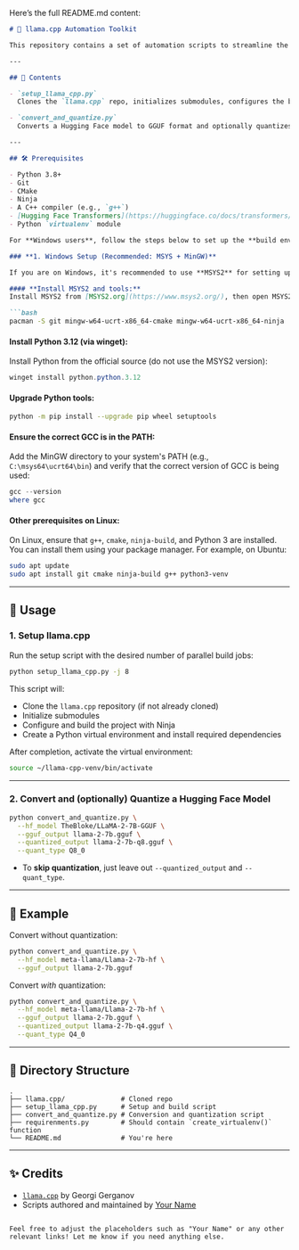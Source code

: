 Here’s the full README.md content:

```markdown
# 🦙 llama.cpp Automation Toolkit

This repository contains a set of automation scripts to streamline the setup, build, conversion, and optional quantization process for [llama.cpp](https://github.com/ggerganov/llama.cpp), a C++ inference engine for LLaMA-based models.

---

## 📂 Contents

- `setup_llama_cpp.py`  
  Clones the `llama.cpp` repo, initializes submodules, configures the build using CMake and Ninja, compiles the project using parallel jobs, and sets up a Python virtual environment.

- `convert_and_quantize.py`  
  Converts a Hugging Face model to GGUF format and optionally quantizes it using the compiled `llama-quantize` binary.

---

## 🛠️ Prerequisites

- Python 3.8+
- Git
- CMake
- Ninja
- A C++ compiler (e.g., `g++`)
- [Hugging Face Transformers](https://huggingface.co/docs/transformers/index)
- Python `virtualenv` module

For **Windows users**, follow the steps below to set up the **build environment** for `llama.cpp`:

### **1. Windows Setup (Recommended: MSYS + MinGW)**

If you are on Windows, it's recommended to use **MSYS2** for setting up the environment.

#### **Install MSYS2 and tools:**
Install MSYS2 from [MSYS2.org](https://www.msys2.org/), then open MSYS2 and run the following:

```bash
pacman -S git mingw-w64-ucrt-x86_64-cmake mingw-w64-ucrt-x86_64-ninja
```

#### **Install Python 3.12 (via winget):**

Install Python from the official source (do not use the MSYS2 version):

```powershell
winget install python.python.3.12
```

#### **Upgrade Python tools:**

```bash
python -m pip install --upgrade pip wheel setuptools
```

#### **Ensure the correct GCC is in the PATH:**

Add the MinGW directory to your system's PATH (e.g., `C:\msys64\ucrt64\bin`) and verify that the correct version of GCC is being used:

```powershell
gcc --version
where gcc
```

#### **Other prerequisites on Linux:**

On Linux, ensure that `g++`, `cmake`, `ninja-build`, and Python 3 are installed. You can install them using your package manager. For example, on Ubuntu:

```bash
sudo apt update
sudo apt install git cmake ninja-build g++ python3-venv
```

---

## 🚀 Usage

### 1. **Setup llama.cpp**

Run the setup script with the desired number of parallel build jobs:

```bash
python setup_llama_cpp.py -j 8
```

This script will:

- Clone the `llama.cpp` repository (if not already cloned)
- Initialize submodules
- Configure and build the project with Ninja
- Create a Python virtual environment and install required dependencies

After completion, activate the virtual environment:

```bash
source ~/llama-cpp-venv/bin/activate
```

---

### 2. **Convert and (optionally) Quantize a Hugging Face Model**

```bash
python convert_and_quantize.py \
  --hf_model TheBloke/LLaMA-2-7B-GGUF \
  --gguf_output llama-2-7b.gguf \
  --quantized_output llama-2-7b-q8.gguf \
  --quant_type Q8_0
```

- To **skip quantization**, just leave out `--quantized_output` and `--quant_type`.

---

## 🧪 Example

Convert without quantization:

```bash
python convert_and_quantize.py \
  --hf_model meta-llama/Llama-2-7b-hf \
  --gguf_output llama-2-7b.gguf
```

Convert *with* quantization:

```bash
python convert_and_quantize.py \
  --hf_model meta-llama/Llama-2-7b-hf \
  --gguf_output llama-2-7b.gguf \
  --quantized_output llama-2-7b-q4.gguf \
  --quant_type Q4_0
```

---

## 📁 Directory Structure

```
.
├── llama.cpp/              # Cloned repo
├── setup_llama_cpp.py      # Setup and build script
├── convert_and_quantize.py # Conversion and quantization script
├── requirenments.py        # Should contain `create_virtualenv()` function
└── README.md               # You're here
```

---

## ✨ Credits

- [`llama.cpp`](https://github.com/ggerganov/llama.cpp) by Georgi Gerganov
- Scripts authored and maintained by [Your Name](https://github.com/your-profile)
```

Feel free to adjust the placeholders such as "Your Name" or any other relevant links! Let me know if you need anything else.